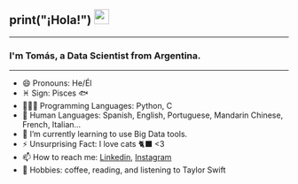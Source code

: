 ## print("¡Hola!") <img src="https://user-images.githubusercontent.com/5679180/79618120-0daffb80-80be-11ea-819e-d2b0fa904d07.gif" width="27px">
---
### I'm Tomás, a Data Scientist from Argentina.
---
- 😄 Pronouns: He/Él
- ♓ Sign: Pisces 🐟
- 🧑🏽‍💻 Programming Languages: Python, C
- 💬 Human Languages: Spanish, English, Portuguese, Mandarin Chinese, French, Italian...
- 🌱 I’m currently learning to use Big Data tools.
- ⚡ Unsurprising Fact: I love cats 🐈‍⬛ <3
- 📫 How to reach me: [Linkedin](https://www.linkedin.com/in/tom%C3%A1s-astrada-370b73171/), [Instagram](https://www.instagram.com/tomi.astrada/)
- 💛 Hobbies: coffee, reading, and listening to Taylor Swift
